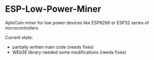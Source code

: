 # ESP-Low-Power-Miner
AploCoin miner for low power devices like ESP8266 or ESP32 series of microcontrollers.

Current state:

 - partially written main code (needs fixes)
 - WEb3E library needed some modifications (needs fixes)

